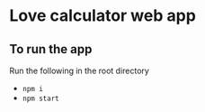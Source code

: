# Love calculator web app

## To run the app
Run the following in the root directory
 - `npm i`
 - `npm start`